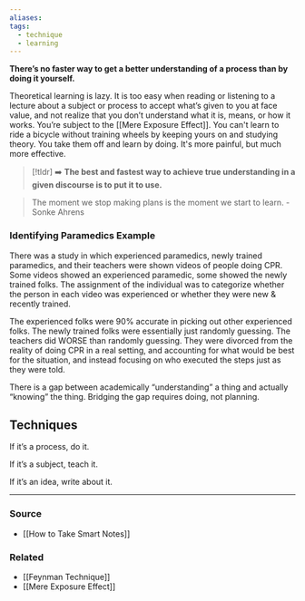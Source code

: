 ```yaml
---
aliases: 
tags:
  - technique
  - learning
---
```

**There’s no faster way to get a better understanding of a process than by doing it yourself.**

Theoretical learning is lazy. It is too easy when reading or listening to a lecture about a subject or process to accept what’s given to you at face value, and not realize that you don’t understand what it is, means, or how it works. You’re subject to the [[Mere Exposure Effect]]. You can't learn to ride a bicycle without training wheels by keeping yours on and studying theory. You take them off and learn by doing. It's more painful, but much more effective. 

> [!tldr] ➡️ **The best and fastest way to achieve true understanding in a given discourse is to put it to use.**

> The moment we stop making plans is the moment we start to learn. - Sonke Ahrens
> 

### Identifying Paramedics Example

There was a study in which experienced paramedics, newly trained paramedics, and their teachers were shown videos of people doing CPR. Some videos showed an experienced paramedic, some showed the newly trained folks. The assignment of the individual was to categorize whether the person in each video was experienced or whether they were new & recently trained.

The experienced folks were 90% accurate in picking out other experienced folks. The newly trained folks were essentially just randomly guessing. The teachers did WORSE than randomly guessing. They were divorced from the reality of doing CPR in a real setting, and accounting for what would be best for the situation, and instead focusing on who executed the steps just as they were told.

There is a gap between academically “understanding” a thing and actually “knowing” the thing. Bridging the gap requires doing, not planning. 

## Techniques

If it’s a process, do it. 

If it’s a subject, teach it.

If it’s an idea, write about it.

---

### Source
- [[How to Take Smart Notes]]

### Related
- [[Feynman Technique]]
- [[Mere Exposure Effect]]